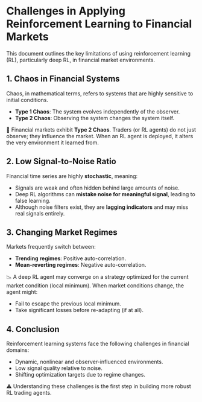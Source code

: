 # Challenges in Applying Reinforcement Learning to Financial Markets

This document outlines the key limitations of using reinforcement learning (RL), particularly deep RL, in financial market environments.

## 1. Chaos in Financial Systems

Chaos, in mathematical terms, refers to systems that are highly sensitive to initial conditions.

- **Type 1 Chaos**: The system evolves independently of the observer.
- **Type 2 Chaos**: Observing the system changes the system itself.

📌 Financial markets exhibit **Type 2 Chaos**. Traders (or RL agents) do not just observe; they influence the market. When an RL agent is deployed, it alters the very environment it learned from.

## 2. Low Signal-to-Noise Ratio

Financial time series are highly **stochastic**, meaning:

- Signals are weak and often hidden behind large amounts of noise.
- Deep RL algorithms can **mistake noise for meaningful signal**, leading to false learning.
- Although noise filters exist, they are **lagging indicators** and may miss real signals entirely.

## 3. Changing Market Regimes

Markets frequently switch between:

- **Trending regimes**: Positive auto-correlation.
- **Mean-reverting regimes**: Negative auto-correlation.

📉 A deep RL agent may converge on a strategy optimized for the current market condition (local minimum). When market conditions change, the agent might:

- Fail to escape the previous local minimum.
- Take significant losses before re-adapting (if at all).

## 4. Conclusion

Reinforcement learning systems face the following challenges in financial domains:

- Dynamic, nonlinear and observer-influenced environments.
- Low signal quality relative to noise.
- Shifting optimization targets due to regime changes.

⚠️ Understanding these challenges is the first step in building more robust RL trading agents.
